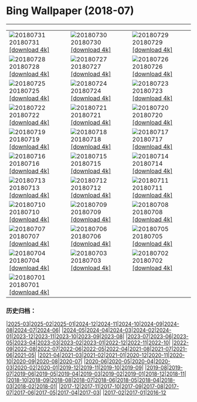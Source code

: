 # Bing Wallpaper (2018-07)
**************

<table><tr><td><img class="wallpaper" src="https://www.bing.com/az/hprichbg/rb/ParkRangerIsmael_EN-US8783805449_1920x1080.jpg" alt="20180731"> 20180731 <a href="https://www.bing.com/az/hprichbg/rb/ParkRangerIsmael_EN-US8783805449_UHD.jpg">[download 4k]</a></td><td><img class="wallpaper" src="https://www.bing.com/az/hprichbg/rb/ChildrenPlaying_EN-US9664693753_1920x1080.jpg" alt="20180730"> 20180730 <a href="https://www.bing.com/az/hprichbg/rb/ChildrenPlaying_EN-US9664693753_UHD.jpg">[download 4k]</a></td><td><img class="wallpaper" src="https://www.bing.com/az/hprichbg/rb/T19Krishna_EN-US11510458805_1920x1080.jpg" alt="20180729"> 20180729 <a href="https://www.bing.com/az/hprichbg/rb/T19Krishna_EN-US11510458805_UHD.jpg">[download 4k]</a></td></tr><tr><td><img class="wallpaper" src="https://www.bing.com/az/hprichbg/rb/FairSeason_EN-US8821036782_1920x1080.jpg" alt="20180728"> 20180728 <a href="https://www.bing.com/az/hprichbg/rb/FairSeason_EN-US8821036782_UHD.jpg">[download 4k]</a></td><td><img class="wallpaper" src="https://www.bing.com/az/hprichbg/rb/SuperBlueBloodMoon_EN-US11881086623_1920x1080.jpg" alt="20180727"> 20180727 <a href="https://www.bing.com/az/hprichbg/rb/SuperBlueBloodMoon_EN-US11881086623_UHD.jpg">[download 4k]</a></td><td><img class="wallpaper" src="https://www.bing.com/az/hprichbg/rb/LetchworthSP_EN-US14482052774_1920x1080.jpg" alt="20180726"> 20180726 <a href="https://www.bing.com/az/hprichbg/rb/LetchworthSP_EN-US14482052774_UHD.jpg">[download 4k]</a></td></tr><tr><td><img class="wallpaper" src="https://www.bing.com/az/hprichbg/rb/HomerWatercolor_EN-US11392693224_1920x1080.jpg" alt="20180725"> 20180725 <a href="https://www.bing.com/az/hprichbg/rb/HomerWatercolor_EN-US11392693224_UHD.jpg">[download 4k]</a></td><td><img class="wallpaper" src="https://www.bing.com/az/hprichbg/rb/FlamingoCousins_EN-US13543498875_1920x1080.jpg" alt="20180724"> 20180724 <a href="https://www.bing.com/az/hprichbg/rb/FlamingoCousins_EN-US13543498875_UHD.jpg">[download 4k]</a></td><td><img class="wallpaper" src="https://www.bing.com/az/hprichbg/rb/MoriBuilding_EN-US5143587469_1920x1080.jpg" alt="20180723"> 20180723 <a href="https://www.bing.com/az/hprichbg/rb/MoriBuilding_EN-US5143587469_UHD.jpg">[download 4k]</a></td></tr><tr><td><img class="wallpaper" src="https://www.bing.com/az/hprichbg/rb/VaranasiCandles_EN-US12230572751_1920x1080.jpg" alt="20180722"> 20180722 <a href="https://www.bing.com/az/hprichbg/rb/VaranasiCandles_EN-US12230572751_UHD.jpg">[download 4k]</a></td><td><img class="wallpaper" src="https://www.bing.com/az/hprichbg/rb/CometMoth_EN-US9387578049_1920x1080.jpg" alt="20180721"> 20180721 <a href="https://www.bing.com/az/hprichbg/rb/CometMoth_EN-US9387578049_UHD.jpg">[download 4k]</a></td><td><img class="wallpaper" src="https://www.bing.com/az/hprichbg/rb/Apollo15Composite_EN-US10046867284_1920x1080.jpg" alt="20180720"> 20180720 <a href="https://www.bing.com/az/hprichbg/rb/Apollo15Composite_EN-US10046867284_UHD.jpg">[download 4k]</a></td></tr><tr><td><img class="wallpaper" src="https://www.bing.com/az/hprichbg/rb/ComicFans_EN-US10352835982_1920x1080.jpg" alt="20180719"> 20180719 <a href="https://www.bing.com/az/hprichbg/rb/ComicFans_EN-US10352835982_UHD.jpg">[download 4k]</a></td><td><img class="wallpaper" src="https://www.bing.com/az/hprichbg/rb/MandelaMonument_EN-US8903823453_1920x1080.jpg" alt="20180718"> 20180718 <a href="https://www.bing.com/az/hprichbg/rb/MandelaMonument_EN-US8903823453_UHD.jpg">[download 4k]</a></td><td><img class="wallpaper" src="https://www.bing.com/az/hprichbg/rb/StinkBugSmiley_EN-US7711508774_1920x1080.jpg" alt="20180717"> 20180717 <a href="https://www.bing.com/az/hprichbg/rb/StinkBugSmiley_EN-US7711508774_UHD.jpg">[download 4k]</a></td></tr><tr><td><img class="wallpaper" src="https://www.bing.com/az/hprichbg/rb/UrbanLight_EN-US6248743710_1920x1080.jpg" alt="20180716"> 20180716 <a href="https://www.bing.com/az/hprichbg/rb/UrbanLight_EN-US6248743710_UHD.jpg">[download 4k]</a></td><td><img class="wallpaper" src="https://www.bing.com/az/hprichbg/rb/SoccerStadium_EN-US11597501512_1920x1080.jpg" alt="20180715"> 20180715 <a href="https://www.bing.com/az/hprichbg/rb/SoccerStadium_EN-US11597501512_UHD.jpg">[download 4k]</a></td><td><img class="wallpaper" src="https://www.bing.com/az/hprichbg/rb/BlueShark_EN-US12265881842_1920x1080.jpg" alt="20180714"> 20180714 <a href="https://www.bing.com/az/hprichbg/rb/BlueShark_EN-US12265881842_UHD.jpg">[download 4k]</a></td></tr><tr><td><img class="wallpaper" src="https://www.bing.com/az/hprichbg/rb/PuffinWales_EN-US12757555133_1920x1080.jpg" alt="20180713"> 20180713 <a href="https://www.bing.com/az/hprichbg/rb/PuffinWales_EN-US12757555133_UHD.jpg">[download 4k]</a></td><td><img class="wallpaper" src="https://www.bing.com/az/hprichbg/rb/GordesLavender_EN-US10563684536_1920x1080.jpg" alt="20180712"> 20180712 <a href="https://www.bing.com/az/hprichbg/rb/GordesLavender_EN-US10563684536_UHD.jpg">[download 4k]</a></td><td><img class="wallpaper" src="https://www.bing.com/az/hprichbg/rb/BigBenChimed_EN-US9959774618_1920x1080.jpg" alt="20180711"> 20180711 <a href="https://www.bing.com/az/hprichbg/rb/BigBenChimed_EN-US9959774618_UHD.jpg">[download 4k]</a></td></tr><tr><td><img class="wallpaper" src="https://www.bing.com/az/hprichbg/rb/FremontPeak_EN-US8617183007_1920x1080.jpg" alt="20180710"> 20180710 <a href="https://www.bing.com/az/hprichbg/rb/FremontPeak_EN-US8617183007_UHD.jpg">[download 4k]</a></td><td><img class="wallpaper" src="https://www.bing.com/az/hprichbg/rb/Gauchos_EN-US9437338004_1920x1080.jpg" alt="20180709"> 20180709 <a href="https://www.bing.com/az/hprichbg/rb/Gauchos_EN-US9437338004_UHD.jpg">[download 4k]</a></td><td><img class="wallpaper" src="https://www.bing.com/az/hprichbg/rb/Flamenco_EN-US13472533209_1920x1080.jpg" alt="20180708"> 20180708 <a href="https://www.bing.com/az/hprichbg/rb/Flamenco_EN-US13472533209_UHD.jpg">[download 4k]</a></td></tr><tr><td><img class="wallpaper" src="https://www.bing.com/az/hprichbg/rb/Peloton_EN-US7472605035_1920x1080.jpg" alt="20180707"> 20180707 <a href="https://www.bing.com/az/hprichbg/rb/Peloton_EN-US7472605035_UHD.jpg">[download 4k]</a></td><td><img class="wallpaper" src="https://www.bing.com/az/hprichbg/rb/KissingPandas_EN-US8854909213_1920x1080.jpg" alt="20180706"> 20180706 <a href="https://www.bing.com/az/hprichbg/rb/KissingPandas_EN-US8854909213_UHD.jpg">[download 4k]</a></td><td><img class="wallpaper" src="https://www.bing.com/az/hprichbg/rb/Pygmy3Toed_EN-US11340370698_1920x1080.jpg" alt="20180705"> 20180705 <a href="https://www.bing.com/az/hprichbg/rb/Pygmy3Toed_EN-US11340370698_UHD.jpg">[download 4k]</a></td></tr><tr><td><img class="wallpaper" src="https://www.bing.com/az/hprichbg/rb/MNFireworks_EN-US9611301754_1920x1080.jpg" alt="20180704"> 20180704 <a href="https://www.bing.com/az/hprichbg/rb/MNFireworks_EN-US9611301754_UHD.jpg">[download 4k]</a></td><td><img class="wallpaper" src="https://www.bing.com/az/hprichbg/rb/GeorgeMeade_EN-US9381168835_1920x1080.jpg" alt="20180703"> 20180703 <a href="https://www.bing.com/az/hprichbg/rb/GeorgeMeade_EN-US9381168835_UHD.jpg">[download 4k]</a></td><td><img class="wallpaper" src="https://www.bing.com/az/hprichbg/rb/EtaAquarids_EN-US10944490288_1920x1080.jpg" alt="20180702"> 20180702 <a href="https://www.bing.com/az/hprichbg/rb/EtaAquarids_EN-US10944490288_UHD.jpg">[download 4k]</a></td></tr><tr><td><img class="wallpaper" src="https://www.bing.com/az/hprichbg/rb/SeattleGreatWheel_EN-US12789575669_1920x1080.jpg" alt="20180701"> 20180701 <a href="https://www.bing.com/az/hprichbg/rb/SeattleGreatWheel_EN-US12789575669_UHD.jpg">[download 4k]</a></td><td></td><td></td></tr></table>

### 历史归档：

|[2025-03](/../2025-03/2025-03.md)|[2025-02](/../2025-02/2025-02.md)|[2025-01](/../2025-01/2025-01.md)|[2024-12](/../2024-12/2024-12.md)|[2024-11](/../2024-11/2024-11.md)|[2024-10](/../2024-10/2024-10.md)|[2024-09](/../2024-09/2024-09.md)|[2024-08](/../2024-08/2024-08.md)|[2024-07](/../2024-07/2024-07.md)|[2024-06](/../2024-06/2024-06.md)|
|[2024-05](/../2024-05/2024-05.md)|[2024-04](/../2024-04/2024-04.md)|[2024-03](/../2024-03/2024-03.md)|[2024-02](/../2024-02/2024-02.md)|[2024-01](/../2024-01/2024-01.md)|[2023-12](/../2023-12/2023-12.md)|[2023-11](/../2023-11/2023-11.md)|[2023-10](/../2023-10/2023-10.md)|[2023-09](/../2023-09/2023-09.md)|[2023-08](/../2023-08/2023-08.md)|
|[2023-07](/../2023-07/2023-07.md)|[2023-06](/../2023-06/2023-06.md)|[2023-05](/../2023-05/2023-05.md)|[2023-04](/../2023-04/2023-04.md)|[2023-03](/../2023-03/2023-03.md)|[2023-02](/../2023-02/2023-02.md)|[2023-01](/../2023-01/2023-01.md)|[2022-12](/../2022-12/2022-12.md)|[2022-11](/../2022-11/2022-11.md)|[2022-10](/../2022-10/2022-10.md)|
|[2022-09](/../2022-09/2022-09.md)|[2022-08](/../2022-08/2022-08.md)|[2022-07](/../2022-07/2022-07.md)|[2022-06](/../2022-06/2022-06.md)|[2022-05](/../2022-05/2022-05.md)|[2022-04](/../2022-04/2022-04.md)|[2021-08](/../2021-08/2021-08.md)|[2021-07](/../2021-07/2021-07.md)|[2021-06](/../2021-06/2021-06.md)|[2021-05](/../2021-05/2021-05.md)|
|[2021-04](/../2021-04/2021-04.md)|[2021-03](/../2021-03/2021-03.md)|[2021-02](/../2021-02/2021-02.md)|[2021-01](/../2021-01/2021-01.md)|[2020-12](/../2020-12/2020-12.md)|[2020-11](/../2020-11/2020-11.md)|[2020-10](/../2020-10/2020-10.md)|[2020-09](/../2020-09/2020-09.md)|[2020-08](/../2020-08/2020-08.md)|[2020-07](/../2020-07/2020-07.md)|
|[2020-06](/../2020-06/2020-06.md)|[2020-05](/../2020-05/2020-05.md)|[2020-04](/../2020-04/2020-04.md)|[2020-03](/../2020-03/2020-03.md)|[2020-02](/../2020-02/2020-02.md)|[2020-01](/../2020-01/2020-01.md)|[2019-12](/../2019-12/2019-12.md)|[2019-11](/../2019-11/2019-11.md)|[2019-10](/../2019-10/2019-10.md)|[2019-09](/../2019-09/2019-09.md)|
|[2019-08](/../2019-08/2019-08.md)|[2019-07](/../2019-07/2019-07.md)|[2019-06](/../2019-06/2019-06.md)|[2019-05](/../2019-05/2019-05.md)|[2019-04](/../2019-04/2019-04.md)|[2019-03](/../2019-03/2019-03.md)|[2019-02](/../2019-02/2019-02.md)|[2019-01](/../2019-01/2019-01.md)|[2018-12](/../2018-12/2018-12.md)|[2018-11](/../2018-11/2018-11.md)|
|[2018-10](/../2018-10/2018-10.md)|[2018-09](/../2018-09/2018-09.md)|[2018-08](/../2018-08/2018-08.md)|[2018-07](/2018-07.md)|[2018-06](/../2018-06/2018-06.md)|[2018-05](/../2018-05/2018-05.md)|[2018-04](/../2018-04/2018-04.md)|[2018-03](/../2018-03/2018-03.md)|[2018-02](/../2018-02/2018-02.md)|[2018-01](/../2018-01/2018-01.md)|
|[2017-12](/../2017-12/2017-12.md)|[2017-11](/../2017-11/2017-11.md)|[2017-10](/../2017-10/2017-10.md)|[2017-09](/../2017-09/2017-09.md)|[2017-08](/../2017-08/2017-08.md)|[2017-07](/../2017-07/2017-07.md)|[2017-06](/../2017-06/2017-06.md)|[2017-05](/../2017-05/2017-05.md)|[2017-04](/../2017-04/2017-04.md)|[2017-03](/../2017-03/2017-03.md)|
|[2017-02](/../2017-02/2017-02.md)|[2017-01](/../2017-01/2017-01.md)|[2016-12](/../2016-12/2016-12.md)